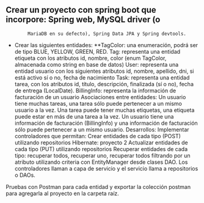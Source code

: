 
## Crear un proyecto con spring boot que incorpore: Spring web, MySQL driver (o
            MariaDB en su defecto), Spring Data JPA y Spring devtools.

* Crear las siguientes entidades:
 **TagColor: una enumeración, podrá ser de tipo BLUE, YELLOW, GREEN, RED.
Tag: representa una entidad etiqueta con los atributos id, nombre, color (enum
TagColor, almacenada como string en base de datos)
User: representa una entidad usuario con los siguientes atributos id, nombre,
apellido, dni, si está activo sí o no, fecha de nacimiento
Task: representa una entidad tarea, con los atributos id, título, descripción,
finalizada (sí o no), fecha de entrega LocalDate).
BillingInfo: representa la información de facturación de un usuario
Asociaciones entre entidades:
Un usuario tiene muchas tareas, una tarea sólo puede pertenecer a un mismo
usuario a la vez.
Una tarea puede tener muchas etiquetas, una etiqueta puede estar en más de
una tarea a la vez.
Un usuario tiene una información de facturación BillingInfo) y una información
de facturación sólo puede pertenecer a un mismo usuario.
Desarrollos:
Implementar controladores que permitan:
Crear entidades de cada tipo POST utilizando repositorios
Hibernate: proyecto 2
Actualizar entidades de cada tipo PUT utilizando repositorios
Recuperar entidades de cada tipo: recuperar todos, recuperar uno,
recuperar todos filtrando por un atributo utilizando criteria con
EntityManager desde clases DAO.
Los controladores llaman a capa de servicio y el servicio llama a repositorios o
DAOs.

Pruebas con Postman para cada entidad y exportar la colección postman para
agregarla al proyecto en la carpeta raíz.